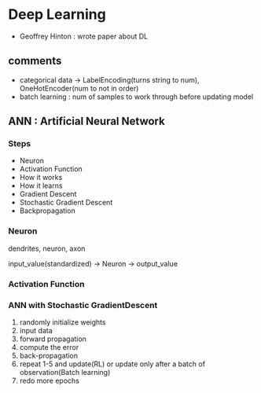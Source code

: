 # Deep Learning

- Geoffrey Hinton : wrote paper about DL

## comments

- categorical data -> LabelEncoding(turns string to num), OneHotEncoder(num to not in order) 
- batch learning : num of samples to work through before updating model

## ANN : Artificial Neural Network

### Steps

- Neuron
- Activation Function
- How it works
- How it learns
- Gradient Descent
- Stochastic Gradient Descent
- Backpropagation

### Neuron

dendrites, neuron, axon

input_value(standardized) -> Neuron -> output_value

### Activation Function

### ANN with Stochastic GradientDescent

1. randomly initialize weights
2. input data
3. forward propagation
4. compute the error
5. back-propagation
6. repeat 1-5 and update(RL) or update only after a batch of observation(Batch learning)
7. redo more epochs
